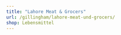 ```yaml
---
title: "Lahore Meat & Grocers"
url: /gillingham/lahore-meat-und-grocers/
shop: Lebensmittel
---
```

